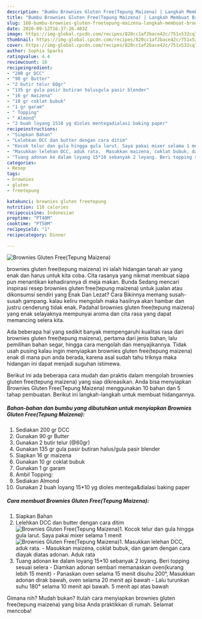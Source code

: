 ```yaml
---
description: "Bumbu Brownies Gluten Free(Tepung Maizena) | Langkah Membuat Brownies Gluten Free(Tepung Maizena) Yang Enak Dan Mudah"
title: "Bumbu Brownies Gluten Free(Tepung Maizena) | Langkah Membuat Brownies Gluten Free(Tepung Maizena) Yang Enak Dan Mudah"
slug: 160-bumbu-brownies-gluten-freetepung-maizena-langkah-membuat-brownies-gluten-freetepung-maizena-yang-enak-dan-mudah
date: 2020-09-12T16:37:26.403Z
image: https://img-global.cpcdn.com/recipes/820cc1af2bace42c/751x532cq70/brownies-gluten-freetepung-maizena-foto-resep-utama.jpg
thumbnail: https://img-global.cpcdn.com/recipes/820cc1af2bace42c/751x532cq70/brownies-gluten-freetepung-maizena-foto-resep-utama.jpg
cover: https://img-global.cpcdn.com/recipes/820cc1af2bace42c/751x532cq70/brownies-gluten-freetepung-maizena-foto-resep-utama.jpg
author: Sophia Sparks
ratingvalue: 4.4
reviewcount: 10
recipeingredient:
- "200 gr DCC"
- "90 gr Butter"
- "2 butir telur 60gr"
- "135 gr gula pasir butiran halusgula pasir blender"
- "16 gr maizena"
- "10 gr coklat bubuk"
- "1 gr garam"
- " Topping"
- " Almond"
- "2 buah loyang 1510 yg dioles mentegadialasi baking paper"
recipeinstructions:
- "Siapkan Bahan"
- "Lelehkan DCC dan butter dengan cara ditim"
- "Kocok telur dan gula hingga gula larut. Saya pakai mixer selama 1 menit"
- "Masukkan lelehan DCC, aduk rata.  Masukkan maizena, coklat bubuk, dan garam dengan cara diayak diatas adonan. Aduk rata"
- "Tuang adonan ke dalam loyang 15*10 sebanyak 2 loyang. Beri topping sesuai selera Diamkan adonan sembari memanaskan oven(kurang lebih 15 menit) Panaskan oven selama 15 menit disuhu 200°, Masukkan adonan dirak bawah, oven selama 20 menit api bawah Lalu turunkan suhu 180° selama 10 menit api bawah. 5 menit api atas bawah"
categories:
- Resep
tags:
- brownies
- gluten
- freetepung

katakunci: brownies gluten freetepung 
nutrition: 110 calories
recipecuisine: Indonesian
preptime: "PT40M"
cooktime: "PT50M"
recipeyield: "1"
recipecategory: Dinner

---
```



![Brownies Gluten Free(Tepung Maizena)](https://img-global.cpcdn.com/recipes/820cc1af2bace42c/751x532cq70/brownies-gluten-freetepung-maizena-foto-resep-utama.jpg)


brownies gluten free(tepung maizena) ini ialah hidangan tanah air yang enak dan harus untuk kita coba. Cita rasanya yang nikmat membuat siapa pun menantikan kehadirannya di meja makan.
Bunda Sedang mencari inspirasi resep brownies gluten free(tepung maizena) untuk jualan atau dikonsumsi sendiri yang Enak Dan Lezat? Cara Bikinnya memang susah-susah gampang. kalau keliru mengolah maka hasilnya akan hambar dan justru cenderung tidak enak. Padahal brownies gluten free(tepung maizena) yang enak selayaknya mempunyai aroma dan cita rasa yang dapat memancing selera kita.

Ada beberapa hal yang sedikit banyak mempengaruhi kualitas rasa dari brownies gluten free(tepung maizena), pertama dari jenis bahan, lalu pemilihan bahan segar, hingga cara mengolah dan menyajikannya. Tidak usah pusing kalau ingin menyiapkan brownies gluten free(tepung maizena) enak di mana pun anda berada, karena asal sudah tahu triknya maka hidangan ini dapat menjadi suguhan istimewa.




Berikut ini ada beberapa cara mudah dan praktis dalam mengolah brownies gluten free(tepung maizena) yang siap dikreasikan. Anda bisa menyiapkan Brownies Gluten Free(Tepung Maizena) menggunakan 10 bahan dan 5 tahap pembuatan. Berikut ini langkah-langkah untuk membuat hidangannya.

<!--inarticleads1-->

##### Bahan-bahan dan bumbu yang dibutuhkan untuk menyiapkan Brownies Gluten Free(Tepung Maizena):

1. Sediakan 200 gr DCC
1. Gunakan 90 gr Butter
1. Gunakan 2 butir telur (@60gr)
1. Gunakan 135 gr gula pasir butiran halus/gula pasir blender
1. Siapkan 16 gr maizena
1. Gunakan 10 gr coklat bubuk
1. Gunakan 1 gr garam
1. Ambil  Topping:
1. Sediakan  Almond
1. Gunakan 2 buah loyang 15*10 yg dioles mentega&amp;dialasi baking paper




<!--inarticleads2-->

##### Cara membuat Brownies Gluten Free(Tepung Maizena):

1. Siapkan Bahan
1. Lelehkan DCC dan butter dengan cara ditim
<img src="//assets-global.cpcdn.com/assets/icons/button_play-2c75c40dde080a61004c1f40b05d8f140eaff45d7e9e6481dc71c63d2e7c4909.png" alt="Brownies Gluten Free(Tepung Maizena)">1. Kocok telur dan gula hingga gula larut. Saya pakai mixer selama 1 menit
<img src="//assets-global.cpcdn.com/assets/icons/button_play-2c75c40dde080a61004c1f40b05d8f140eaff45d7e9e6481dc71c63d2e7c4909.png" alt="Brownies Gluten Free(Tepung Maizena)">1. Masukkan lelehan DCC, aduk rata.  - Masukkan maizena, coklat bubuk, dan garam dengan cara diayak diatas adonan. Aduk rata
1. Tuang adonan ke dalam loyang 15*10 sebanyak 2 loyang. Beri topping sesuai selera - Diamkan adonan sembari memanaskan oven(kurang lebih 15 menit) - Panaskan oven selama 15 menit disuhu 200°, Masukkan adonan dirak bawah, oven selama 20 menit api bawah - Lalu turunkan suhu 180° selama 10 menit api bawah. 5 menit api atas bawah




Gimana nih? Mudah bukan? Itulah cara menyiapkan brownies gluten free(tepung maizena) yang bisa Anda praktikkan di rumah. Selamat mencoba!
